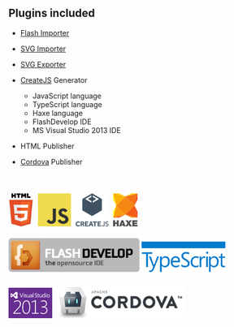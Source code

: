 ## Plugins included

 * [Flash Importer](/docs/flash/)
 * [SVG Importer](/docs/svg/)
 * [SVG Exporter](/docs/svg/)
 * [CreateJS](http://createjs.com/) Generator
 
	* JavaScript language
	* TypeScript language
	* Haxe language
	* FlashDevelop IDE
	* MS Visual Studio 2013 IDE
 * HTML Publisher
 * [Cordova](http://cordova.apache.org/) Publisher
 
<div style="height:40px">&nbsp;</div>

<img src="/images/html5.png" height="65" />
<a href="https://www.javascript.com/" target="_blank"><img src="/images/js.png" height="65" style="margin-left:5px" /></a>
<a href="http://createjs.com/" target="_blank"><img src="/images/createjs-ver.png" height="65" style="margin-left:5px" /></a>
<a href="http://haxe.org/" target="_blank"><img src="/images/haxe-ver.png" height="65" style="margin-left:5px" /></a>
<a href="http://www.flashdevelop.org/" target="_blank"><img src="/images/flash-develop.png" height="67" style="margin-top:20px" /></a>
<a href="http://www.typescriptlang.org/" target="_blank"><img src="/images/typescript.png" height="60" style="margin-top:15px" /></a>
<a href="https://www.visualstudio.com/" target="_blank"><img src="/images/visual-studio-2013.png" height="60" style="margin-top:20px" /></a>
<a href="http://cordova.apache.org/" target="_blank"><img src="/images/cordova.png" style="margin-top:20px; border-radius:6px; background:#bbb" /></a>
